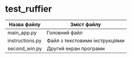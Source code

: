 # test_ruffier
Назва файлу    |  Зміст файлу
---------------|------------
main_app.py    | Головний файл
instructions.py| Файл з текстовими інструкціями
second_win.py  | Другий екран програми
